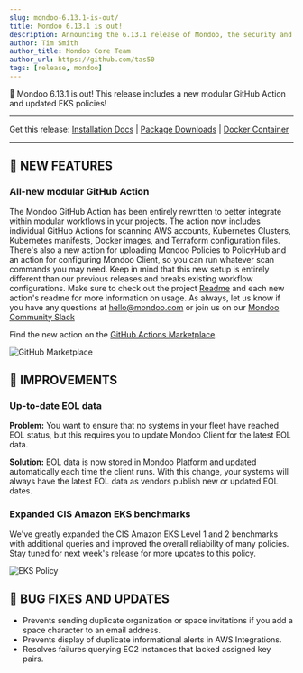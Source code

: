 ```yaml
---
slug: mondoo-6.13.1-is-out/
title: Mondoo 6.13.1 is out!
description: Announcing the 6.13.1 release of Mondoo, the security and compliance platform that prioritizes risks that matter most in your infrastructure.
author: Tim Smith
author_title: Mondoo Core Team
author_url: https://github.com/tas50
tags: [release, mondoo]
---
```


🥳 Mondoo 6.13.1 is out! This release includes a new modular GitHub Action and updated EKS policies!

---

Get this release: [Installation Docs](/cnspec/) | [Package Downloads](https://releases.mondoo.com/mondoo/) | [Docker Container](https://hub.docker.com/r/mondoo/client)

---

## 🎉 NEW FEATURES

### All-new modular GitHub Action

The Mondoo GitHub Action has been entirely rewritten to better integrate within modular workflows in your projects. The action now includes individual GitHub Actions for scanning AWS accounts, Kubernetes Clusters, Kubernetes manifests, Docker images, and Terraform configuration files. There's also a new action for uploading Mondoo Policies to PolicyHub and an action for configuring Mondoo Client, so you can run whatever scan commands you may need. Keep in mind that this new setup is entirely different than our previous releases and breaks existing workflow configurations. Make sure to check out the project [Readme](https://github.com/mondoohq/actions/blob/main/README.md) and each new action's readme for more information on usage. As always, let us know if you have any questions at [hello@mondoo.com](mailto:hello@mondoo.com) or join us on our [Mondoo Community Slack](https://mondoo.link/slack)

Find the new action on the [GitHub Actions Marketplace](https://github.com/marketplace/actions/mondoo-action).

![GitHub Marketplace](/img/releases/2022-08-30-mondoo-6.13.1-is-out/action.png)

## 🧹 IMPROVEMENTS

### Up-to-date EOL data

**Problem:** You want to ensure that no systems in your fleet have reached EOL status, but this requires you to update Mondoo Client for the latest EOL data.

**Solution:** EOL data is now stored in Mondoo Platform and updated automatically each time the client runs. With this change, your systems will always have the latest EOL data as vendors publish new or updated EOL dates.

### Expanded CIS Amazon EKS benchmarks

We've greatly expanded the CIS Amazon EKS Level 1 and 2 benchmarks with additional queries and improved the overall reliability of many policies. Stay tuned for next week's release for more updates to this policy.

![EKS Policy](/img/releases/2022-08-30-mondoo-6.13.1-is-out/eks.png)

## 🐛 BUG FIXES AND UPDATES

- Prevents sending duplicate organization or space invitations if you add a space character to an email address.
- Prevents display of duplicate informational alerts in AWS Integrations.
- Resolves failures querying EC2 instances that lacked assigned key pairs.
